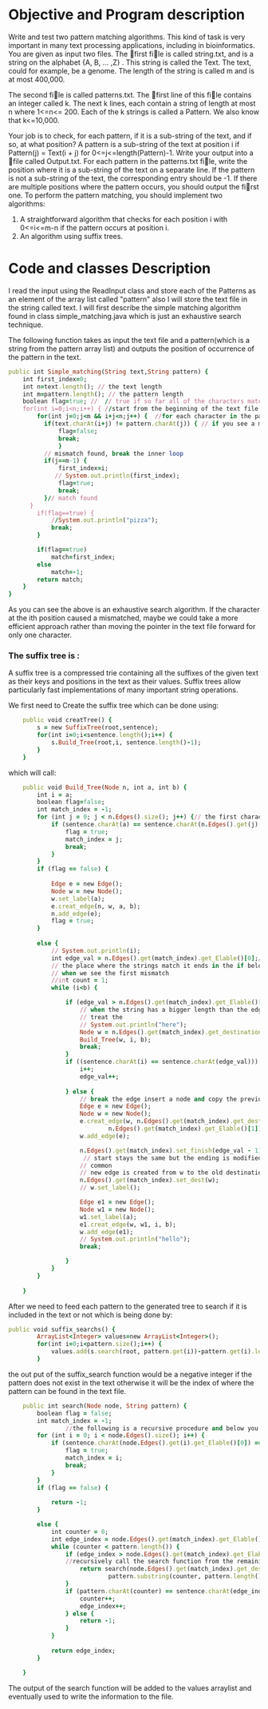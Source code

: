 # Objective and Program description
 Write and test two pattern matching algorithms. This kind of task is very important in many text processing applications, including in bioinformatics. You are given as input two files. The first file is called string.txt, and is a string on the alphabet {A, B, ... ,Z} . This string is called the Text. The text, could for example, be a genome. The length of the string is called m and is at most 400,000. 

The second file is called patterns.txt. The first line of this file contains an integer called k. The next k lines, each contain a string of length at most n where 1<=n<= 200. Each of the k strings is called a Pattern. We also know that k<=10,000. 

Your job is to check, for each pattern, if it is a sub-string of the text, and if so, at what position? A pattern is a sub-string of the text at position i if Pattern(j) = Text(i + j) for 0<=j<=length(Pattern)-1. 
Write your output into a file called Output.txt. For each pattern in the patterns.txt file, write the position where it is a sub-string of the text on a separate line. If the pattern
is not a sub-string of the text, the corresponding entry should be -1. If there are multiple positions where the pattern occurs, you should output the first one.
To perform the pattern matching, you should implement two algorithms:
1. A straightforward algorithm that checks for each position i with 0<=i<=m-n if the
pattern occurs at position i.
2. An algorithm using suffix trees.
# Code and classes Description
I read the input using the ReadInput class and store each of the Patterns as an element of the array list called "pattern" also I will store the text file in the string called text.
I will first describe the simple matching algorithm found in class simple_matching.java which is just an exhaustive search technique.

The following function takes as input the text file and a pattern(which is a string  from the pattern array list) and outputs the position of occurrence of the pattern in the text. 
```ruby
public int Simple_matching(String text,String pattern) {
	int first_index=0;
	int n=text.length(); // the text length 
	int m=pattern.length(); // the pattern length
	boolean flag=true; //  // true if so far all of the characters matched false otherwise
	for(int i=0;i<n;i++) { //start from the beginning of the text file 
	    for(int j=0;j<m && i+j<n;j++) {  //for each character in the pattern 
	      if(text.charAt(i+j) != pattern.charAt(j)) { // if you see a mismatch 
	    	  flag=false; 
	    	  break;
	    	  }
	      // mismatch found, break the inner loop
	      if(j==m-1) {
	    	  first_index=i;
	    	 // System.out.println(first_index);
	    	  flag=true;
	    	  break;
	      }// match found
	  }
	    if(flag==true) {
	    	//System.out.println("pizza");
	    	break;
	    }

		if(flag==true)
			match=first_index;
		else 
			match=-1;
		return match;
	}
}
```
As you can see the above is an exhaustive search algorithm. If the character at the ith position caused a mismatched, maybe we could take a more efficient approach rather than moving the pointer in the text file forward for only one character. 
### The suffix tree is : 
A suffix tree is a compressed trie containing all the suffixes of the given text as their keys and positions in the text as their values. Suffix trees allow particularly fast implementations of many important string operations.



We first need to Create the suffix tree which can be done using: 
```ruby
	public void creatTree() {
		s = new SuffixTree(root,sentence);
		for(int i=0;i<sentence.length();i++) {
			s.Build_Tree(root,i, sentence.length()-1);
		}
	}
``` 
which will call: 
```ruby 
	public void Build_Tree(Node n, int a, int b) {
		int i = a;
		boolean flag=false;		
		int match_index = -1;
		for (int j = 0; j < n.Edges().size(); j++) {// the first character does match or not
			if (sentence.charAt(a) == sentence.charAt(n.Edges().get(j).get_Elable()[0])) {
				flag = true;				
				match_index = j;
				break;
			}
		}
		if (flag == false) {
		
			Edge e = new Edge();
			Node w = new Node();
			w.set_label(a);
			e.creat_edge(n, w, a, b);
			n.add_edge(e);
			flag = true;
		} 
		
		else {
			// System.out.println(i);
			int edge_val = n.Edges().get(match_index).get_Elable()[0];// this is
			// the place where the strings match it ends in the if below
			// when we see the first mismatch
			//int count = 1;
			while (i<b) {

				if (edge_val > n.Edges().get(match_index).get_Elable()[1]) {
					// when the string has a bigger length than the edge value
					// treat the
					// System.out.println("here");
					Node w = n.Edges().get(match_index).get_destination();
					Build_Tree(w, i, b);
					break;
				}
				if ((sentence.charAt(i) == sentence.charAt(edge_val))) {
					i++;
					edge_val++;
					
				} else {
					// break the edge insert a node and copy the previous
					Edge e = new Edge();
					Node w = new Node();
					e.creat_edge(w, n.Edges().get(match_index).get_destination(), edge_val,
							n.Edges().get(match_index).get_Elable()[1]);
					w.add_edge(e);

					n.Edges().get(match_index).set_finish(edge_val - 1);// the common part the
					 // start stays the same but the ending is modified to the last
					// common
					// new edge is created from w to the old destination of n
					n.Edges().get(match_index).set_dest(w);
					// w.set_label();

					Edge e1 = new Edge();
					Node w1 = new Node();
					w1.set_label(a);
					e1.creat_edge(w, w1, i, b);
					w.add_edge(e1);
					// System.out.println("hello");
					break;

				}
			}
		}
	
	}
```
After we need to feed each pattern to the generated tree to search if it is included in the text or not which is being done by: 

```ruby 
public void suffix_searchs() {
		ArrayList<Integer> values=new ArrayList<Integer>();
		for(int i=0;i<pattern.size();i++) {
			values.add(s.search(root, pattern.get(i))-pattern.get(i).length());
		}

```
the out put of the suffix_search function would be a negative integer if the pattern does not exist in the text otherwise it will be the index of where the pattern can be found in the text file. 
```ruby
	public int search(Node node, String pattern) {
		boolean flag = false;		
		int match_index = -1;
                //the following is a recursive procedure and below you can find the stopping criteria
		for (int i = 0; i < node.Edges().size(); i++) {
			if (sentence.charAt(node.Edges().get(i).get_Elable()[0]) == pattern.charAt(0)) {
				flag = true;
				match_index = i;
				break;
			}
		}
		if (flag == false) {
			
			return -1;
		}

		else {
			int counter = 0;
			int edge_index = node.Edges().get(match_index).get_Elable()[0];
			while (counter < pattern.length()) {
				if (edge_index > node.Edges().get(match_index).get_Elable()[1]) {
				//recursively call the search function from the remaining 
					return search(node.Edges().get(match_index).get_destination(),
							pattern.substring(counter, pattern.length()));
				}
				if (pattern.charAt(counter) == sentence.charAt(edge_index)) { 
					counter++;
					edge_index++;
				} else {
					return -1;
				}
			}
		
			return edge_index;
		}

	}
```


The output of the search function will be added to the values arraylist and eventually used to write the information to the file.
	
